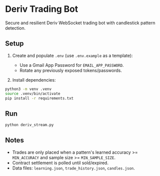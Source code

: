 # Deriv Trading Bot

Secure and resilient Deriv WebSocket trading bot with candlestick pattern detection.

## Setup

1. Create and populate `.env` (use `.env.example` as a template):
   - Use a Gmail App Password for `EMAIL_APP_PASSWORD`.
   - Rotate any previously exposed tokens/passwords.

2. Install dependencies:

```bash
python3 -m venv .venv
source .venv/bin/activate
pip install -r requirements.txt
```

## Run

```bash
python deriv_stream.py
```

## Notes
- Trades are only placed when a pattern's learned accuracy >= `MIN_ACCURACY` and sample size >= `MIN_SAMPLE_SIZE`.
- Contract settlement is polled until sold/expired.
- Data files: `learning.json`, `trade_history.json`, `candles.json`.